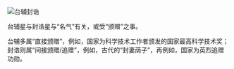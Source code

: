 ![台辅封诰]('./imgs/台辅封诰.png')

台辅星与封诰星与“名气”有关，或受“颁赠”之事。

台辅多属“直接颁赠”，例如，国家为科学技术工作者颁发的国家最高科学技术奖；封诰则属“间接颁赠/追赠”，例如，古代的“封妻荫子”，再例如，国家为英烈追赠功勋。
